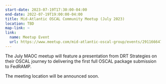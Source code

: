 ```yaml
---
start-date: 2023-07-19T17:30:00-04:00
end-date: 2022-07-19T19:00:00-04:00
title: Mid-Atlantic OSCAL Community Meetup (July 2023)
location: TBD
map-link: ~
link:
  name: Meetup Event
  url: https://www.meetup.com/mid-atlantic-oscal-group/events/291166647/
---
```


The July MAOC meetup will feature a presentation from DRT Strategies on their OSCAL journey
to delivering the first full OSCAL package submission to FedRAMP.

The meeting location will be announced soon.
